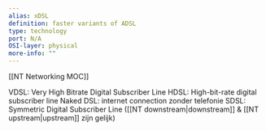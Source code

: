 ```yaml
---
alias: xDSL
definition: faster variants of ADSL
type: technology
port: N/A
OSI-layer: physical
more-info: ""
---
```

[[NT Networking MOC]]
 
VDSL: Very High Bitrate Digital Subscriber Line
HDSL: High-bit-rate digital subscriber line
Naked DSL: internet connection zonder telefonie
SDSL: Symmetric Digital Subscriber Line ([[NT downstream|downstream]] & [[NT upstream|upstream]] zijn gelijk)